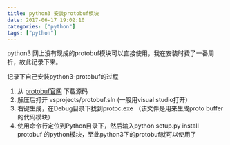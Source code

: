 ```yaml
---
title: python3 安装protobuf模块
date: 2017-06-17 19:02:10
categories: ["python"]
tags: ["python"]
---
```


python3 网上没有现成的protobuf模块可以直接使用，我在安装时费了一番周折，故此记录下来。

记录下自己安装python3-protobuf的过程

1. 从 [protobuf官网](https://github.com/openx/python3-protobuf) 下载源码
2. 解压后打开 vsprojects/protobuf.sln (一般用visual studio打开）
3. 右键生成，在Debug目录下找到protoc.exe （该文件是用来生成proto buffer的代码模块）
4. 使用命令行定位到Python目录下，然后输入python setup.py install  protobuf 的python模块，至此python3下的protobuf就可以使用了